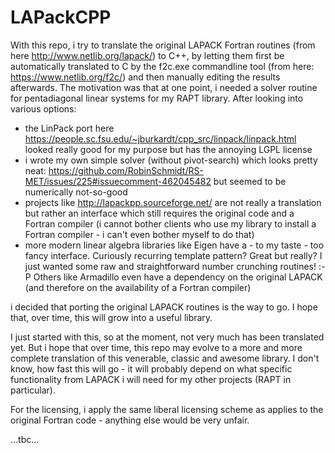 # LAPackCPP

With this repo, i try to translate the original LAPACK Fortran routines (from here http://www.netlib.org/lapack/) to C++, by letting them first be automatically translated to C by the f2c.exe commandline tool (from here: https://www.netlib.org/f2c/) and then manually editing the results afterwards. The motivation was that at one point, i needed a solver routine for pentadiagonal linear systems for my RAPT library. After looking into various options:  

- the LinPack port here https://people.sc.fsu.edu/~jburkardt/cpp_src/linpack/linpack.html looked really good for my purpose but has the annoying LGPL license
- i wrote my own simple solver (without pivot-search) which looks pretty neat: https://github.com/RobinSchmidt/RS-MET/issues/225#issuecomment-462045482 but seemed to be numerically not-so-good
- projects like http://lapackpp.sourceforge.net/ are not really a translation but rather an interface which still requires the original code and a Fortran compiler (i cannot bother clients who use my library to install a Fortran compiler - i can't even bother myself to do that)
- more modern linear algebra libraries like Eigen have a - to my taste - too fancy interface. Curiously recurring template pattern? Great but really? I just wanted some raw and straightforward number crunching routines! :-P Others like Armadillo even have a dependency on the original LAPACK (and therefore on the availability of a Fortran compiler)

i decided that porting the original LAPACK routines is the way to go. I hope that, over time, this will grow into a useful library.

I just started with this, so at the moment, not very much has been translated yet. But i hope that over time, this repo may evolve to a more and more complete translation of this venerable, classic and awesome library. I don't know, how fast this will go - it will probably depend on what specific functionality from LAPACK i will need for my other projects (RAPT in particular).

For the licensing, i apply the same liberal licensing scheme as applies to the original Fortran code - anything else would be very unfair.

...tbc...
